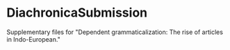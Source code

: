 # DiachronicaSubmission

Supplementary files for "Dependent grammaticalization: The rise of articles in Indo-European."
